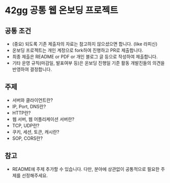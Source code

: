# 42gg 공통 웹 온보딩 프로젝트

## 공통 조건

- (중요) 되도록 기존 제출자의 자료는 참고하지 않으셨으면 합니다. (like 라피신)
- 온보딩 프로젝트는 개인 계정으로 fork하여 진행하고 PR로 제출합니다.
- 최종 제출은 README or PDF or 개인 블로그 글 등으로 작성하여 제출합니다.
- 기타 운영 규칙(마감일, 발표여부 등)은 온보딩 진행일 기준 활동 개발진들의 의견을 반영하여 결정합니다.

## 주제

- 서버와 클라이언트란?
- IP, Port, DNS란?
- HTTP란?
- 웹 서버, 웹 어플리케이션 서버란?
- TCP, UDP란?
- 쿠키, 세션, 토큰, 캐시란?
- SOP, CORS란?

## 참고

- README에 주제 추가할 수 있습니다. 다만, 분야에 상관없이 공통적으로 필요한 주제를 선정해주세요.

